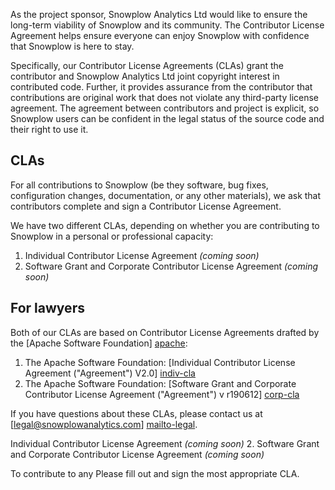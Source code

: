As the project sponsor, Snowplow Analytics Ltd would like to ensure the long-term viability of Snowplow and its community. The Contributor License Agreement helps ensure everyone can enjoy Snowplow with confidence that Snowplow is here to stay.

Specifically, our Contributor License Agreements (CLAs) grant the contributor and Snowplow Analytics Ltd joint copyright interest in contributed code. Further, it provides assurance from the contributor that contributions are original work that does not violate any third-party license agreement. The agreement between contributors and project is explicit, so Snowplow users can be confident in the legal status of the source code and their right to use it.

## CLAs

For all contributions to Snowplow (be they software, bug fixes, configuration changes, documentation, or any other materials), we ask that contributors complete and sign a Contributor License Agreement.

We have two different CLAs, depending on whether you are contributing to Snowplow in a personal or professional capacity:

1. Individual Contributor License Agreement _(coming soon)_
2. Software Grant and Corporate Contributor License Agreement _(coming soon)_

## For lawyers

Both of our CLAs are based on Contributor License Agreements drafted by the [Apache Software Foundation] [apache]:

1. The Apache Software Foundation: [Individual Contributor License Agreement ("Agreement") V2.0] [indiv-cla]
2. The Apache Software Foundation: [Software Grant and Corporate Contributor License Agreement ("Agreement") v r190612] [corp-cla]

If you have questions about these CLAs, please contact us at [legal@snowplowanalytics.com] [mailto-legal].

Individual Contributor License Agreement _(coming soon)_
2. Software Grant and Corporate Contributor License Agreement _(coming soon)_

To contribute to any Please fill out and sign the most appropriate CLA.

[apache]: http://www.apache.org/

[indiv-cla]: http://www.apache.org/licenses/icla.txt
[corp-cla]: http://www.apache.org/licenses/cla-corporate.txt

[mailto-legal]: mailto:legal@snowplowanalytics.com